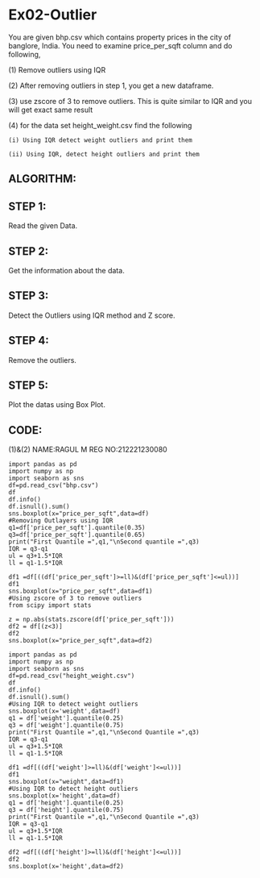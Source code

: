 # Ex02-Outlier

You are given bhp.csv which contains property prices in the city of banglore, India. You need to examine price_per_sqft column and do following,

(1) Remove outliers using IQR 

(2) After removing outliers in step 1, you get a new dataframe.

(3) use zscore of 3 to remove outliers. This is quite similar to IQR and you will get exact same result

(4) for the data set height_weight.csv find the following

    (i) Using IQR detect weight outliers and print them

    (ii) Using IQR, detect height outliers and print them
## ALGORITHM:
## STEP 1:
Read the given Data.
## STEP 2:
Get the information about the data.
## STEP 3:
Detect the Outliers using IQR method and Z score.
## STEP 4:
Remove the outliers.
## STEP 5:
Plot the datas using Box Plot.

## CODE:
(1)&(2)
NAME:RAGUL M
REG NO:212221230080
~~~
import pandas as pd
import numpy as np
import seaborn as sns
df=pd.read_csv("bhp.csv")
df
df.info()
df.isnull().sum()
sns.boxplot(x="price_per_sqft",data=df)
#Removing Outlayers using IQR
q1=df['price_per_sqft'].quantile(0.35)
q3=df['price_per_sqft'].quantile(0.65)
print("First Quantile =",q1,"\nSecond quantile =",q3)
IQR = q3-q1
ul = q3+1.5*IQR
ll = q1-1.5*IQR

df1 =df[((df['price_per_sqft']>=ll)&(df['price_per_sqft']<=ul))]
df1
sns.boxplot(x="price_per_sqft",data=df1)
#Using zscore of 3 to remove outliers
from scipy import stats

z = np.abs(stats.zscore(df['price_per_sqft']))
df2 = df[(z<3)]
df2
sns.boxplot(x="price_per_sqft",data=df2)
~~~
~~~
import pandas as pd
import numpy as np
import seaborn as sns
df=pd.read_csv("height_weight.csv")
df
df.info()
df.isnull().sum()
#Using IQR to detect weight outliers
sns.boxplot(x='weight',data=df)
q1 = df['weight'].quantile(0.25)
q3 = df['weight'].quantile(0.75)
print("First Quantile =",q1,"\nSecond Quantile =",q3)
IQR = q3-q1
ul = q3+1.5*IQR
ll = q1-1.5*IQR

df1 =df[((df['weight']>=ll)&(df['weight']<=ul))]
df1
sns.boxplot(x="weight",data=df1)
#Using IQR to detect height outliers
sns.boxplot(x='height',data=df)
q1 = df['height'].quantile(0.25)
q3 = df['height'].quantile(0.75)
print("First Quantile =",q1,"\nSecond Quantile =",q3)
IQR = q3-q1
ul = q3+1.5*IQR
ll = q1-1.5*IQR

df2 =df[((df['height']>=ll)&(df['height']<=ul))]
df2
sns.boxplot(x='height',data=df2)
~~~
